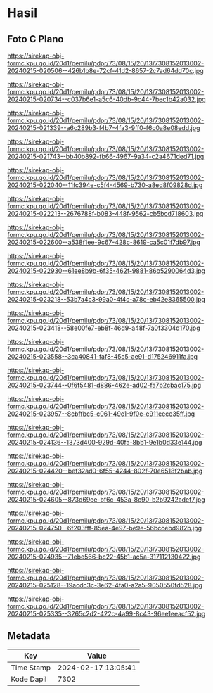 # Hasil

## Foto C Plano

https://sirekap-obj-formc.kpu.go.id/20d1/pemilu/pdpr/73/08/15/20/13/7308152013002-20240215-020506--426b1b8e-72cf-41d2-8657-2c7ad64dd70c.jpg

https://sirekap-obj-formc.kpu.go.id/20d1/pemilu/pdpr/73/08/15/20/13/7308152013002-20240215-020734--c037b6e1-a5c6-40db-9c44-7bec1b42a032.jpg

https://sirekap-obj-formc.kpu.go.id/20d1/pemilu/pdpr/73/08/15/20/13/7308152013002-20240215-021339--a6c289b3-f4b7-4fa3-9ff0-f6c0a8e08edd.jpg

https://sirekap-obj-formc.kpu.go.id/20d1/pemilu/pdpr/73/08/15/20/13/7308152013002-20240215-021743--bb40b892-fb66-4967-9a34-c2a4671ded71.jpg

https://sirekap-obj-formc.kpu.go.id/20d1/pemilu/pdpr/73/08/15/20/13/7308152013002-20240215-022040--11fc394e-c5f4-4569-b730-a8ed8f09828d.jpg

https://sirekap-obj-formc.kpu.go.id/20d1/pemilu/pdpr/73/08/15/20/13/7308152013002-20240215-022213--2676788f-b083-448f-9562-cb5bcd718603.jpg

https://sirekap-obj-formc.kpu.go.id/20d1/pemilu/pdpr/73/08/15/20/13/7308152013002-20240215-022600--a538f1ee-9c67-428c-8619-ca5c01f7db97.jpg

https://sirekap-obj-formc.kpu.go.id/20d1/pemilu/pdpr/73/08/15/20/13/7308152013002-20240215-022930--61ee8b9b-6f35-462f-9881-86b5290064d3.jpg

https://sirekap-obj-formc.kpu.go.id/20d1/pemilu/pdpr/73/08/15/20/13/7308152013002-20240215-023218--53b7a4c3-99a0-4f4c-a78c-eb42e8365500.jpg

https://sirekap-obj-formc.kpu.go.id/20d1/pemilu/pdpr/73/08/15/20/13/7308152013002-20240215-023418--58e00fe7-eb8f-46d9-a48f-7a0f3304d170.jpg

https://sirekap-obj-formc.kpu.go.id/20d1/pemilu/pdpr/73/08/15/20/13/7308152013002-20240215-023558--3ca40841-faf8-45c5-ae91-d175246911fa.jpg

https://sirekap-obj-formc.kpu.go.id/20d1/pemilu/pdpr/73/08/15/20/13/7308152013002-20240215-023744--0f6f5481-d886-462e-ad02-fa7b2cbac175.jpg

https://sirekap-obj-formc.kpu.go.id/20d1/pemilu/pdpr/73/08/15/20/13/7308152013002-20240215-023957--8cbffbc5-c061-49c1-9f0e-e911eece35ff.jpg

https://sirekap-obj-formc.kpu.go.id/20d1/pemilu/pdpr/73/08/15/20/13/7308152013002-20240215-024136--1373d400-929d-40fa-8bb1-9e1b0d33e144.jpg

https://sirekap-obj-formc.kpu.go.id/20d1/pemilu/pdpr/73/08/15/20/13/7308152013002-20240215-024420--bef32ad0-6f55-4244-802f-70e6518f2bab.jpg

https://sirekap-obj-formc.kpu.go.id/20d1/pemilu/pdpr/73/08/15/20/13/7308152013002-20240215-024605--873d69ee-bf6c-453a-8c90-b2b9242adef7.jpg

https://sirekap-obj-formc.kpu.go.id/20d1/pemilu/pdpr/73/08/15/20/13/7308152013002-20240215-024750--6f203fff-85ea-4e97-be9e-56bccebd982b.jpg

https://sirekap-obj-formc.kpu.go.id/20d1/pemilu/pdpr/73/08/15/20/13/7308152013002-20240215-024935--71ebe566-bc22-45b1-ac5a-317112130422.jpg

https://sirekap-obj-formc.kpu.go.id/20d1/pemilu/pdpr/73/08/15/20/13/7308152013002-20240215-025128--19acdc3c-3e62-4fa0-a2a5-9050550fd528.jpg

https://sirekap-obj-formc.kpu.go.id/20d1/pemilu/pdpr/73/08/15/20/13/7308152013002-20240215-025335--3265c2d2-422c-4a99-8c43-96ee1eeacf52.jpg


## Metadata

| Key        | Value               |
| ---------- | ------------------- |
| Time Stamp | 2024-02-17 13:05:41 |
| Kode Dapil | 7302                |




